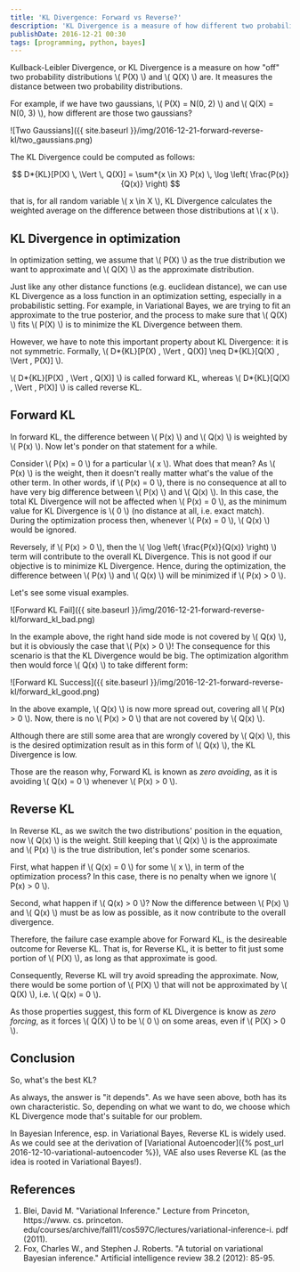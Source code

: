 ```yaml
---
title: 'KL Divergence: Forward vs Reverse?'
description: 'KL Divergence is a measure of how different two probability distributions are. It is a non-symmetric distance function, and each arrangement has its own interesting property, especially when we use it in optimization settings e.g. Variational Bayes method.'
publishDate: 2016-12-21 00:30
tags: [programming, python, bayes]
---
```


Kullback-Leibler Divergence, or KL Divergence is a measure on how "off" two probability distributions \\( P(X) \\) and \\( Q(X) \\) are. It measures the distance between two probability distributions.

For example, if we have two gaussians, \\( P(X) = N(0, 2) \\) and \\( Q(X) = N(0, 3) \\), how different are those two gaussians?

![Two Gaussians]({{ site.baseurl }}/img/2016-12-21-forward-reverse-kl/two_gaussians.png)

The KL Divergence could be computed as follows:

$$ D*{KL}[P(X) \, \Vert \, Q(X)] = \sum*{x \in X} P(x) \, \log \left( \frac{P(x)}{Q(x)} \right) $$

that is, for all random variable \\( x \in X \\), KL Divergence calculates the weighted average on the difference between those distributions at \\( x \\).

## KL Divergence in optimization

In optimization setting, we assume that \\( P(X) \\) as the true distribution we want to approximate and \\( Q(X) \\) as the approximate distribution.

Just like any other distance functions (e.g. euclidean distance), we can use KL Divergence as a loss function in an optimization setting, especially in a probabilistic setting. For example, in Variational Bayes, we are trying to fit an approximate to the true posterior, and the process to make sure that \\( Q(X) \\) fits \\( P(X) \\) is to minimize the KL Divergence between them.

However, we have to note this important property about KL Divergence: it is not symmetric. Formally, \\( D*{KL}[P(X) \, \Vert \, Q(X)] \neq D*{KL}[Q(X) \, \Vert \, P(X)] \\).

\\( D*{KL}[P(X) \, \Vert \, Q(X)] \\) is called forward KL, whereas \\( D*{KL}[Q(X) \, \Vert \, P(X)] \\) is called reverse KL.

## Forward KL

In forward KL, the difference between \\( P(x) \\) and \\( Q(x) \\) is weighted by \\( P(x) \\). Now let's ponder on that statement for a while.

Consider \\( P(x) = 0 \\) for a particular \\( x \\). What does that mean? As \\( P(x) \\) is the weight, then it doesn't really matter what's the value of the other term. In other words, if \\( P(x) = 0 \\), there is no consequence at all to have very big difference between \\( P(x) \\) and \\( Q(x) \\). In this case, the total KL Divergence will not be affected when \\( P(x) = 0 \\), as the minimum value for KL Divergence is \\( 0 \\) (no distance at all, i.e. exact match). During the optimization process then, whenever \\( P(x) = 0 \\), \\( Q(x) \\) would be ignored.

Reversely, if \\( P(x) > 0 \\), then the \\( \log \left( \frac{P(x)}{Q(x)} \right) \\) term will contribute to the overall KL Divergence. This is not good if our objective is to minimize KL Divergence. Hence, during the optimization, the difference between \\( P(x) \\) and \\( Q(x) \\) will be minimized if \\( P(x) > 0 \\).

Let's see some visual examples.

![Forward KL Fail]({{ site.baseurl }}/img/2016-12-21-forward-reverse-kl/forward_kl_bad.png)

In the example above, the right hand side mode is not covered by \\( Q(x) \\), but it is obviously the case that \\( P(x) > 0 \\)! The consequence for this scenario is that the KL Divergence would be big. The optimization algorithm then would force \\( Q(x) \\) to take different form:

![Forward KL Success]({{ site.baseurl }}/img/2016-12-21-forward-reverse-kl/forward_kl_good.png)

In the above example, \\( Q(x) \\) is now more spread out, covering all \\( P(x) > 0 \\). Now, there is no \\( P(x) > 0 \\) that are not covered by \\( Q(x) \\).

Although there are still some area that are wrongly covered by \\( Q(x) \\), this is the desired optimization result as in this form of \\( Q(x) \\), the KL Divergence is low.

Those are the reason why, Forward KL is known as _zero avoiding_, as it is avoiding \\( Q(x) = 0 \\) whenever \\( P(x) > 0 \\).

## Reverse KL

In Reverse KL, as we switch the two distributions' position in the equation, now \\( Q(x) \\) is the weight. Still keeping that \\( Q(x) \\) is the approximate and \\( P(x) \\) is the true distribution, let's ponder some scenarios.

First, what happen if \\( Q(x) = 0 \\) for some \\( x \\), in term of the optimization process? In this case, there is no penalty when we ignore \\( P(x) > 0 \\).

Second, what happen if \\( Q(x) > 0 \\)? Now the difference between \\( P(x) \\) and \\( Q(x) \\) must be as low as possible, as it now contribute to the overall divergence.

Therefore, the failure case example above for Forward KL, is the desireable outcome for Reverse KL. That is, for Reverse KL, it is better to fit just some portion of \\( P(X) \\), as long as that approximate is good.

Consequently, Reverse KL will try avoid spreading the approximate. Now, there would be some portion of \\( P(X) \\) that will not be approximated by \\( Q(X) \\), i.e. \\( Q(x) = 0 \\).

As those properties suggest, this form of KL Divergence is know as _zero forcing_, as it forces \\( Q(X) \\) to be \\( 0 \\) on some areas, even if \\( P(X) > 0 \\).

## Conclusion

So, what's the best KL?

As always, the answer is "it depends". As we have seen above, both has its own characteristic. So, depending on what we want to do, we choose which KL Divergence mode that's suitable for our problem.

In Bayesian Inference, esp. in Variational Bayes, Reverse KL is widely used. As we could see at the derivation of [Variational Autoencoder]({% post_url 2016-12-10-variational-autoencoder %}), VAE also uses Reverse KL (as the idea is rooted in Variational Bayes!).

## References

1. Blei, David M. "Variational Inference." Lecture from Princeton, https://www. cs. princeton. edu/courses/archive/fall11/cos597C/lectures/variational-inference-i. pdf (2011).
2. Fox, Charles W., and Stephen J. Roberts. "A tutorial on variational Bayesian inference." Artificial intelligence review 38.2 (2012): 85-95.
